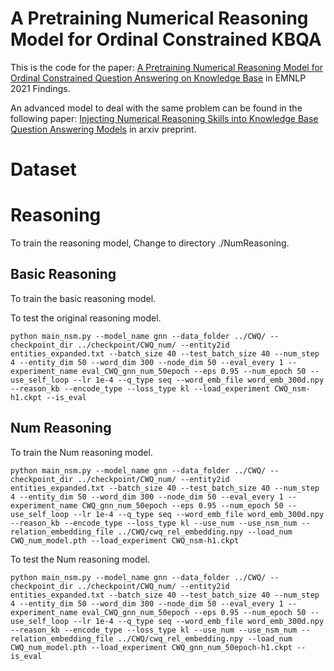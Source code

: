 A Pretraining Numerical Reasoning Model for Ordinal Constrained KBQA 
====
This is the code for the paper:
    [A Pretraining Numerical Reasoning Model for Ordinal Constrained
Question Answering on Knowledge Base](https://aclanthology.org/2021.findings-emnlp.159/) in EMNLP 2021 Findings.

An advanced model to deal with the same problem can be found in the following paper: 
    [Injecting Numerical Reasoning Skills into Knowledge Base Question Answering Models](https://arxiv.org/abs/2112.06109) in arxiv preprint.

Dataset
===


Reasoning
===
To train the reasoning model, Change to directory ./NumReasoning.


Basic Reasoning
---

To train the basic reasoning model.

To test the original reasoning model.

    python main_nsm.py --model_name gnn --data_folder ../CWQ/ --checkpoint_dir ../checkpoint/CWQ_num/ --entity2id entities_expanded.txt --batch_size 40 --test_batch_size 40 --num_step 4 --entity_dim 50 --word_dim 300 --node_dim 50 --eval_every 1 --experiment_name eval_CWQ_gnn_num_50epoch --eps 0.95 --num_epoch 50 --use_self_loop --lr 1e-4 --q_type seq --word_emb_file word_emb_300d.npy --reason_kb --encode_type --loss_type kl --load_experiment CWQ_nsm-h1.ckpt --is_eval

Num Reasoning
---

To train the Num reasoning model.

    python main_nsm.py --model_name gnn --data_folder ../CWQ/ --checkpoint_dir ../checkpoint/CWQ_num/ --entity2id entities_expanded.txt --batch_size 40 --test_batch_size 40 --num_step 4 --entity_dim 50 --word_dim 300 --node_dim 50 --eval_every 1 --experiment_name CWQ_gnn_num_50epoch --eps 0.95 --num_epoch 50 --use_self_loop --lr 1e-4 --q_type seq --word_emb_file word_emb_300d.npy --reason_kb --encode_type --loss_type kl --use_num --use_nsm_num --relation_embedding_file ../CWQ/cwq_rel_embedding.npy --load_num CWQ_num_model.pth --load_experiment CWQ_nsm-h1.ckpt

To test the Num reasoning model.

    python main_nsm.py --model_name gnn --data_folder ../CWQ/ --checkpoint_dir ../checkpoint/CWQ_num/ --entity2id entities_expanded.txt --batch_size 40 --test_batch_size 40 --num_step 4 --entity_dim 50 --word_dim 300 --node_dim 50 --eval_every 1 --experiment_name eval_CWQ_gnn_num_50epoch --eps 0.95 --num_epoch 50 --use_self_loop --lr 1e-4 --q_type seq --word_emb_file word_emb_300d.npy --reason_kb --encode_type --loss_type kl --use_num --use_nsm_num --relation_embedding_file ../CWQ/cwq_rel_embedding.npy --load_num CWQ_num_model.pth --load_experiment CWQ_gnn_num_50epoch-h1.ckpt --is_eval 
